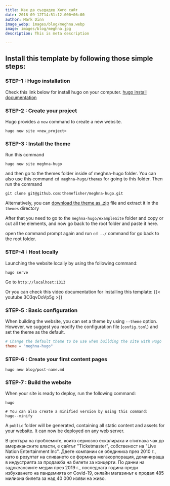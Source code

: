 ```yaml
---
title: Как да създадеш Хюго сайт
date: 2018-09-12T14:51:12.000+06:00
author: Mark Dinn
image_webp: images/blog/meghna.webp
image: images/blog/meghna.jpg
description: This is meta description

---
```

## Install this template by following those simple steps:

### STEP-1 : Hugo installation

Check this link below for install hugo on your computer.
[hugo install documentation](https://gohugo.io/getting-started/installing/)

### STEP-2 : Create your project

Hugo provides a `new` command to create a new website.

    hugo new site <new_project>

### STEP-3 : Install the theme

Run this command

    hugo new site meghna-hugo

and then go to the themes folder inside of meghna-hugo folder. You can also use this command `cd meghna-hugo/themes` for going to this folder.
Then run the command

    git clone git@github.com:themefisher/meghna-hugo.git

Alternatively, you can [download the theme as .zip](https://github.com/themefisher/meghna-hugo/archive/master.zip) file and extract it in the `themes` directory

After that you need to go to the `meghna-hugo/exampleSite` folder and copy or cut all the elements, and now go back to the root folder and paste it here.

open the command prompt again and run `cd ../` command for go back to the root folder.

### STEP-4 : Host locally

Launching the website locally by using the following command:

    hugo serve

Go to `http://localhost:1313`

Or you can check this video documentation for installing this template:
{{< youtube 3O3qvDoVp5g >}}

### STEP-5 : Basic configuration

When building the website, you can set a theme by using `--theme` option. However, we suggest you modify the configuration file (`config.toml`) and set the theme as the default.

```toml
# Change the default theme to be use when building the site with Hugo
theme = "meghna-hugo"
```

### STEP-6 : Create your first content pages

    hugo new blog/post-name.md

### STEP-7 : Build the website

When your site is ready to deploy, run the following command:

    hugo
    
    # You can also create a minified version by using this command:
    hugo--minify
    

A `public` folder will be generated, containing all static content and assets for your website. It can now be deployed on any web server.

В центъра на проблемите, които сериозно ескалираха и стигнаха чак до американските власти, е сайтът "Ticketmaster", собственост на "Live Nation Entertainment Inc". Двете компании се обединиха през 2010 г., като в резултат на сливането се формира мегакорпорация, доминираща в индустрията за продажба на билети за концерти. По данни на задокеанските медии през 2019 г., последната година преди избухването на пандемията от Covid-19, онлайн магазинът е продал 485 милиона билета за над 40 000 изяви на живо.